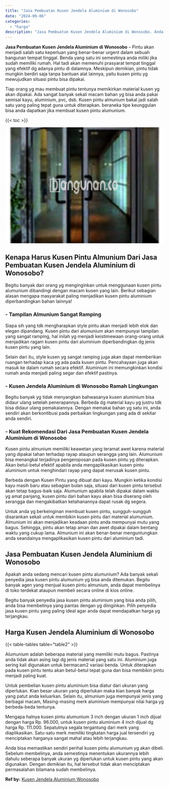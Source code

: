 ```yaml
---
title: "Jasa Pembuatan Kusen Jendela Aluminium di Wonosobo"
date: "2024-09-06"
categories: 
  - "harga"
description: "Jasa Pembuatan Kusen Jendela Aluminium di Wonosobo. Anda bisa memastikan sendiri perihal kusen pintu alumunium yg akan dibeli. Sebelum membelinya, anda semes..."
---
```


**Jasa Pembuatan Kusen Jendela Aluminium di Wonosobo** – Pintu akan menjadi salah satu keperluan yang benar-benar urgent dalam sebuah bangunan tempat tinggal. Benda yang satu ini semestinya anda miliki jika sudah memiliki rumah. Hal tadi akan memenuhi prasyarat tempat tinggal yang efektif dg adanya pintu di dalamnya. Meskipun demikian, pintu tidak mungkin berdiri saja tanpa bantuan alat lainnya, yaitu kusen pintu yg mewujudkan situasi pintu bisa dipakai.

Tiap orang yg mau membuat pintu tentunya memikirkan material kusen yg akan dipakai. Ada sangat banyak sekali macam bahan yg bisa anda pakai semisal kayu, aluminium, pvc, dsb. Kusen pintu almunium bakal jadi salah satu yang paling tepat guna untuk diterapkan. beraneka tipe keunggulan bisa anda dapatkan jika membuat kusen pintu alumunium.

{{< toc >}}

![Jasa Pembuatan Kusen Jendela Aluminium di Wonosobo](/images/harga-kusen-jendela-alumunium-09.png)

## Kenapa Harus Kusen Pintu Almunium Dari Jasa Pembuatan Kusen Jendela Aluminium di Wonosobo?

Begitu banyak dari orang yg menginginkan untuk menggunaan kusen pintu alumunium dibandingi dengan macam kusen yang lain. Berikut sebagian alasan mengapa masyarakat paling menjadikan kusen pintu aluminium diperbandingkan bahan lainnya!

### \- Tampilan Almunium Sangat Ramping

Siapa sih yang tdk mengharapkan style pintu akan menjadi lebih elok dan elegan dipandang. Kusen pintu dari alumunium akan mempunyai tampilan yang sangat ramping, hal inilah yg menjadi keistimewaan orang-orang untuk menjadikan ragam kusen pintu dari aluminium diperbandingkan dg jenis kusen pintu yang lain.

Selain dari itu, style kusen yg sangat ramping juga akan dapat memberikan ruangan terhadap kaca yg ada pada kusen pintu. Pencahayaan juga akan masuk ke dalam rumah secara efektif. Aluminium ini memungkinkan kondisi rumah anda menjadi paling segar dan efektif pastinya.

### \- Kusen Jendela Aluminium di Wonosobo Ramah Lingkungan

Begitu banyak yg tidak menyangkan bahwasanya kusen aluminium bisa didaur ulang setelah penerapannya. Berbeda dg material kayu yg justru tdk bisa didaur ulang pemakaiannya. Dengan memakai bahan yg satu ini, anda sendiri akan berkontibusi pada perbaikan lingkungan yang ada di sekitar anda sendiri.

### \- Kuat Rekomendasi Dari Jasa Pembuatan Kusen Jendela Aluminium di Wonosobo

Kusen pintu almunium memiliki keawetan yang teramat awet karena material yang dipakai tahan terhadap rayap ataupun serangga yang lain. Alumunium bisa menangkal terjadinya pengeroposan pada kusen pintu yg diterapkan. Akan betul-betul efektif apabila anda mengaplikasikan kusen pintu aluminium untuk menghindari rayap yang dapat merusak kusen pintu.

Berbeda dengan Kusen Pintu yang dibuat dari kayu. Mungkin ketika kondisi kayu masih baru atau sebagian bulan saja, situasi dari kusen pintu tersebut akan tetap bagus-baik saja. Alumunium apabila telah dipakai dalam waktu yg amat panjang, kusen pintu dari bahan kayu akan bisa diserang oleh serangga dan mengakibatkan ketahanannya dapat rusak dg segera.

Untuk anda yg berkeinginan membuat kusen pintu, sungguh-sungguh disarankan sekali untuk membikin kusen pintu dari material alumunium. Almunium ini akan menjadikan keadaan pintu anda mempunyai mutu yang bagus. Sehingga, pintu akan tetap aman dan awet dipakai dalam bentang waktu yang cukup lama. Almunium ini akan benar-benar menguntungkan anda seandainya mengaplikasikan kusen pintu dari aluminium tadi.

## Jasa Pembuatan Kusen Jendela Aluminium di Wonosobo

Apakah anda sedang mencari kusen pintu alumunium? Ada banyak sekali penyedia jasa kusen pintu alumunium yg bisa anda ditemukan. Begitu banyak agen yang menjual kusen pintu almunium, anda dapat membelinya di toko terdekat ataupun membeli secara online di kios online.

Begitu banyak penyedia jasa kusen pintu aluminium yang bisa anda pilih, anda bisa membelinya yang pantas dengan yg diinginkan. Pilih penyedia jasa kusen pintu yang paling ideal agar anda dapat mendapatkan harga yg terjangkau.

## Harga Kusen Jendela Aluminium di Wonosobo

{{< table-tables table="table2" >}}

Alumunium adalah beberapa material yang memiliki mutu bagus. Pastinya anda tidak akan asing lagi dg jenis material yang satu ini. Aluminium juga sering kali digunakan untuk bermacam2 variasi benda. Untuk diterapkan pada kusen pintu tentu akan betul-betul tepat guna dan bisa membikin pintu menjadi paling kuat.

Untuk pembelian kusen pintu aluminium bisa diatur dari ukuran yang diperlukan. Kian besar ukuran yang diperlukan maka kian banyak harga yang patut anda keluarkan. Selain itu, almunium juga mempunyai jenis yang berbagai macam, Masing-masing merk aluminium mempunyai nilai harga yg berbeda-beda tentunya.

Mengapa halnya kusen pintu alumunium 3 inch dengan ukuran 1 inch dijual dengan harga Rp. 96.000, untuk kusen pintu aluminium 4 inch dijual dg harga Rp. 111.000. Sepatutnya segala tergantung dari merk yang diaplikasikan. Satu-satu merk memiliki tingkatan harga jual tersendiri yg menciptakan harganya sangat mahal atau lebih terjangkau.

Anda bisa memastikan sendiri perihal kusen pintu alumunium yg akan dibeli. Sebelum membelinya, anda semestinya menentukan ukurannya lebih dahulu seberapa banyak ukuran yg diperlukan untuk kusen pintu yang akan digunakan. Dengan demikian itu, hal tersebut tidak akan menciptakan permasalahan bilamana sudah membelinya.

**Ref by:** [Kusen Jendela Aluminium Wonosobo](https://id.wikipedia.org/wiki/Kusen)
